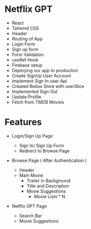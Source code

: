 # Netflix GPT

- React
- Tailwind CSS
- Header
- Routing of App
- Login Form
- Sign up form
- Form Validation
- useRef Hook
- Firebase setup
- Deploying our app to production
- Create SignUp User Account
- Implement Sign In user Api
- Created Redux Store with userSlice
- Implemented Sign Out
- Update Profile
- Fetch from TMDB Movies

# Features

- Login/Sign Up Page
    - Sign In/ Sign Up Form
    - Redirect to Browse Page 

- Browse Page ( After Authentication )
    - Header
    - Main Movie
        - Trailer in Background
        - Title and Description
        - Movie Suggestions
            - Movie Lists * N

- Netflix GPT Page
    - Search Bar
    - Movie Suggestions

